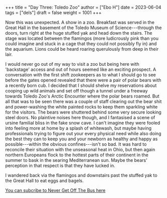+++
title = "Day Three: Toledo Zoo"
author = ["Ebo H"]
date = 2023-06-04
tags = ["dels"]
draft = false
weight = 1001
+++

Now this was unexpected. A show in a zoo.
Breakfast was served in the Great Hall in the basement of the Toledo Museum of Science---through the doors, turn right at the huge stuffed yak and head down the stairs.
The stage was located between the flamingos (more ludicrously pink than you could imagine and stuck in a cage that they could not possibly fly in) and the aquarium.
Lions could be heard roaring querulously from deep in their lair.

I would never go out of my way to visit a zoo but being here with 'backstage' access and out of hours seemed like an exciting prospect. A conversation with the first shift zookeepers as to what I should go to see before the gates opened revealed that there were a pair of polar bears with a recently born cub. I decided that I should shelve my reservations about cooping up wild animals and set off though a tunnel under a freeway towards Toledo Zoo's Arctic Encounter where the polar bears roamed. But all that was to be seen there was a couple of staff clearing out the bear shit and power-washing the white painted rocks to keep them sparkling white for the visitors.
The bears were shuttered behind some very secure looking steel doors. No plaintive noises here though, and I fantasised a scene of ursine familial bliss in the fake snow cave.
I can't imagine they were fooled into feeling more at home by a splash of whitewash, but maybe having professionals trying to figure out your every physical need while also doing the best they can to keep you and your newborn as healthy and happy as possible---within the obvious confines---isn't so bad.
It was hard to reconcile their situation with the unseasonal heat in Ohio, but then again northern Europeans flock to the hottest parts of their continent in the summer to bask in the searing Mediterranean sun. Maybe the bears' perception in that respect is that they have lucked in.

I wandered back via the flamingos and downstairs past the stuffed yak to the Great Hall to eat eggs and bagels.

[You can subcribe to Never Get Off The Bus here](https://never-get-off-the-bus.ghost.io/#/portal/)
